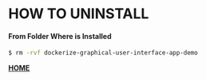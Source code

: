 # HOW TO UNINSTALL


#### From Folder Where is Installed

```bash
$ rm -rvf dockerize-graphical-user-interface-app-demo
```

**[HOME](https://gitlab.com/exadra37-docker-images/dockerize-graphical-user-interface-app-demo)**
